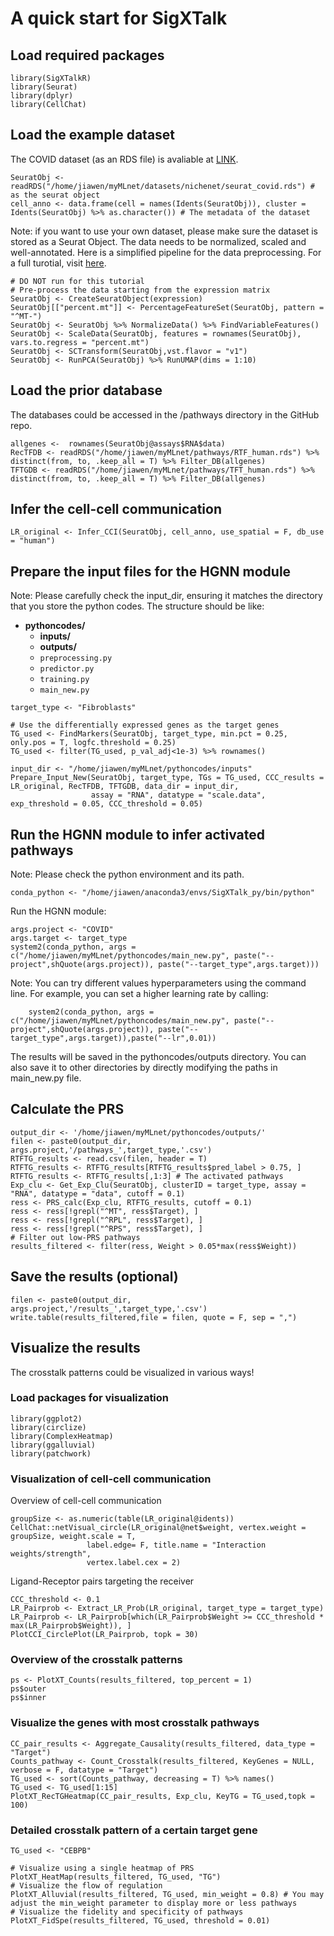 # A quick start for SigXTalk

## Load required packages
```
library(SigXTalkR)
library(Seurat)
library(dplyr)
library(CellChat)
```

## Load the example dataset
The COVID dataset (as an RDS file) is avaliable at [LINK](https://drive.google.com/file/d/1jZ2dmwpdlWyy6QObghpMOkT9cr085wqH/view?usp=sharing).
```
SeuratObj <- readRDS("/home/jiawen/myMLnet/datasets/nichenet/seurat_covid.rds") # as the seurat object
cell_anno <- data.frame(cell = names(Idents(SeuratObj)), cluster = Idents(SeuratObj) %>% as.character()) # The metadata of the dataset
```
Note: if you want to use your own dataset, please make sure the dataset is stored as a Seurat Object. The data needs to be normalized, scaled and well-annotated.
Here is a simplified pipeline for the data preprocessing. For a full turotial, visit [here](https://satijalab.org/seurat/articles/pbmc3k_tutorial).
```
# DO NOT run for this tutorial
# Pre-process the data starting from the expression matrix
SeuratObj <- CreateSeuratObject(expression)
SeuratObj[["percent.mt"]] <- PercentageFeatureSet(SeuratObj, pattern = "^MT-")
SeuratObj <- SeuratObj %>% NormalizeData() %>% FindVariableFeatures() 
SeuratObj <- ScaleData(SeuratObj, features = rownames(SeuratObj), vars.to.regress = "percent.mt")
SeuratObj <- SCTransform(SeuratObj,vst.flavor = "v1")
SeuratObj <- RunPCA(SeuratObj) %>% RunUMAP(dims = 1:10)
```

## Load the prior database
The databases could be accessed in the /pathways directory in the GitHub repo.
```
allgenes <-  rownames(SeuratObj@assays$RNA$data)
RecTFDB <- readRDS("/home/jiawen/myMLnet/pathways/RTF_human.rds") %>% distinct(from, to, .keep_all = T) %>% Filter_DB(allgenes)
TFTGDB <- readRDS("/home/jiawen/myMLnet/pathways/TFT_human.rds") %>% distinct(from, to, .keep_all = T) %>% Filter_DB(allgenes)
```

## Infer the cell-cell communication
```
LR_original <- Infer_CCI(SeuratObj, cell_anno, use_spatial = F, db_use = "human")
```

## Prepare the input files for the HGNN module
Note: Please carefully check the input_dir, ensuring it matches the directory that you store the python codes.
The structure should be like:
- **pythoncodes/**
  - **inputs/**
  - **outputs/**
  - `preprocessing.py`
  - `predictor.py`
  - `training.py`
  - `main_new.py`
```
target_type <- "Fibroblasts"

# Use the differentially expressed genes as the target genes
TG_used <- FindMarkers(SeuratObj, target_type, min.pct = 0.25, only.pos = T, logfc.threshold = 0.25)
TG_used <- filter(TG_used, p_val_adj<1e-3) %>% rownames()

input_dir <- "/home/jiawen/myMLnet/pythoncodes/inputs"
Prepare_Input_New(SeuratObj, target_type, TGs = TG_used, CCC_results = LR_original, RecTFDB, TFTGDB, data_dir = input_dir,
                  assay = "RNA", datatype = "scale.data", exp_threshold = 0.05, CCC_threshold = 0.05)
```

## Run the HGNN module to infer activated pathways
Note: Please check the python environment and its path. 
```
conda_python <- "/home/jiawen/anaconda3/envs/SigXTalk_py/bin/python"
```
Run the HGNN module:
```
args.project <- "COVID"
args.target <- target_type
system2(conda_python, args = c("/home/jiawen/myMLnet/pythoncodes/main_new.py", paste("--project",shQuote(args.project)), paste("--target_type",args.target)))
```
Note: You can try different values hyperparameters using the command line. For example, you can set a higher learning rate by calling:
```
    system2(conda_python, args = c("/home/jiawen/myMLnet/pythoncodes/main_new.py", paste("--project",shQuote(args.project)), paste("--target_type",args.target)),paste("--lr",0.01))
```
The results will be saved in the pythoncodes/outputs directory. You can also save it to other directories by directly modifying the paths in main_new.py file.

## Calculate the PRS
```
output_dir <- '/home/jiawen/myMLnet/pythoncodes/outputs/'
filen <- paste0(output_dir, args.project,'/pathways_',target_type,'.csv')
RTFTG_results <- read.csv(filen, header = T)
RTFTG_results <- RTFTG_results[RTFTG_results$pred_label > 0.75, ]
RTFTG_results <- RTFTG_results[,1:3] # The activated pathways
Exp_clu <- Get_Exp_Clu(SeuratObj, clusterID = target_type, assay = "RNA", datatype = "data", cutoff = 0.1)
ress <- PRS_calc(Exp_clu, RTFTG_results, cutoff = 0.1)
ress <- ress[!grepl("^MT", ress$Target), ]
ress <- ress[!grepl("^RPL", ress$Target), ]
ress <- ress[!grepl("^RPS", ress$Target), ]
# Filter out low-PRS pathways
results_filtered <- filter(ress, Weight > 0.05*max(ress$Weight))
```

## Save the results (optional)
```
filen <- paste0(output_dir, args.project,'/results_',target_type,'.csv')
write.table(results_filtered,file = filen, quote = F, sep = ",")
```

## Visualize the results
The crosstalk patterns could be visualized in various ways!

### Load packages for visualization
```
library(ggplot2)
library(circlize)
library(ComplexHeatmap)
library(ggalluvial)
library(patchwork)
```
### Visualization of cell-cell communication
Overview of cell-cell communication
```
groupSize <- as.numeric(table(LR_original@idents))
CellChat::netVisual_circle(LR_original@net$weight, vertex.weight = groupSize, weight.scale = T, 
                 label.edge= F, title.name = "Interaction weights/strength",
                 vertex.label.cex = 2)
```
Ligand-Receptor pairs targeting the receiver
```
CCC_threshold <- 0.1
LR_Pairprob <- Extract_LR_Prob(LR_original, target_type = target_type)
LR_Pairprob <- LR_Pairprob[which(LR_Pairprob$Weight >= CCC_threshold * max(LR_Pairprob$Weight)), ]
PlotCCI_CirclePlot(LR_Pairprob, topk = 30)
```

### Overview of the crosstalk patterns
```
ps <- PlotXT_Counts(results_filtered, top_percent = 1)
ps$outer
ps$inner
```

### Visualize the genes with most crosstalk pathways
```
CC_pair_results <- Aggregate_Causality(results_filtered, data_type = "Target")
Counts_pathway <- Count_Crosstalk(results_filtered, KeyGenes = NULL, verbose = F, datatype = "Target")
TG_used <- sort(Counts_pathway, decreasing = T) %>% names()
TG_used <- TG_used[1:15]
PlotXT_RecTGHeatmap(CC_pair_results, Exp_clu, KeyTG = TG_used,topk = 100)
```

### Detailed crosstalk pattern of a certain target gene
```
TG_used <- "CEBPB"

# Visualize using a single heatmap of PRS
PlotXT_HeatMap(results_filtered, TG_used, "TG")
# Visualize the flow of regulation
PlotXT_Alluvial(results_filtered, TG_used, min_weight = 0.8) # You may adjust the min_weight parameter to display more or less pathways
# Visualize the fidelity and specificity of pathways
PlotXT_FidSpe(results_filtered, TG_used, threshold = 0.01)

```

